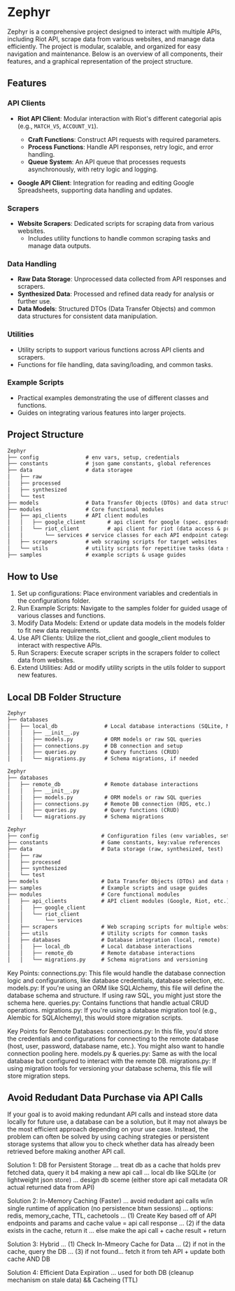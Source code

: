 # Zephyr

Zephyr is a comprehensive project designed to interact with multiple APIs, including Riot API, scrape data from various websites, and manage data efficiently. The project is modular, scalable, and organized for easy navigation and maintenance. Below is an overview of all components, their features, and a graphical representation of the project structure.

## Features

### API Clients
- **Riot API Client**: Modular interaction with Riot's different categorial apis (e.g., `MATCH_V5`, `ACCOUNT_V1`).
  - **Craft Functions**: Construct API requests with required parameters.
  - **Process Functions**: Handle API responses, retry logic, and error handling.
  - **Queue System**: An API queue that processes requests asynchronously, with retry logic and logging.

- **Google API Client**: Integration for reading and editing Google Spreadsheets, supporting data handling and updates.

### Scrapers
- **Website Scrapers**: Dedicated scripts for scraping data from various websites.
  - Includes utility functions to handle common scraping tasks and manage data outputs.

### Data Handling
- **Raw Data Storage**: Unprocessed data collected from API responses and scrapers.
- **Synthesized Data**: Processed and refined data ready for analysis or further use.
- **Data Models**: Structured DTOs (Data Transfer Objects) and common data structures for consistent data manipulation.

### Utilities
- Utility scripts to support various functions across API clients and scrapers.
- Functions for file handling, data saving/loading, and common tasks.

### Example Scripts
- Practical examples demonstrating the use of different classes and functions.
- Guides on integrating various features into larger projects.

## Project Structure

```markdown
Zephyr
├── config               # env vars, setup, credentials
├── constants            # json game constants, global references
├── data                 # data storagee
│   ├── raw
│   ├── processed
│   ├── synthesized
│   └── test
├── models               # Data Transfer Objects (DTOs) and data structures
├── modules              # Core functional modules
│   ├── api_clients      # API client modules
│   │   ├── google_client       # api client for google (spec. gspreadsheet view/edit)
│   │   └── riot_client         # api client for riot (data access & processing)
│   │       └── services # service classes for each API endpoint category (api call crafting & processing)
│   ├── scrapers         # web scraping scripts for target websites
│   └── utils            # utility scripts for repetitive tasks (data save & load, api utilities)
├── samples              # example scripts & usage guides
```

## How to Use
1. Set up configurations: Place environment variables and credentials in the configurations folder.
2. Run Example Scripts: Navigate to the samples folder for guided usage of various classes and functions.
3. Modify Data Models: Extend or update data models in the models folder to fit new data requirements.
4. Use API Clients: Utilize the riot_client and google_client modules to interact with respective APIs.
5. Run Scrapers: Execute scraper scripts in the scrapers folder to collect data from websites.
6. Extend Utilities: Add or modify utility scripts in the utils folder to support new features.

## Local DB Folder Structure
```markdown
Zephyr
├── databases
│   ├── local_db               # Local database interactions (SQLite, MySQL, etc.)
│   │   ├── __init__.py
│   │   ├── models.py          # ORM models or raw SQL queries
│   │   ├── connections.py     # DB connection and setup
│   │   ├── queries.py         # Query functions (CRUD)
│   │   └── migrations.py      # Schema migrations, if needed

Zephyr
├── databases
│   ├── remote_db              # Remote database interactions
│   │   ├── __init__.py
│   │   ├── models.py          # ORM models or raw SQL queries
│   │   ├── connections.py     # Remote DB connection (RDS, etc.)
│   │   ├── queries.py         # Query functions (CRUD)
│   │   └── migrations.py      # Schema migrations

Zephyr
├── config                    # Configuration files (env variables, setup, credentials)
├── constants                 # Game constants, key:value references
├── data                      # Data storage (raw, synthesized, test)
│   ├── raw
│   ├── processed
│   ├── synthesized
│   └── test
├── models                    # Data Transfer Objects (DTOs) and data structures
├── samples                   # Example scripts and usage guides
├── modules                   # Core functional modules
│   ├── api_clients           # API client modules (Google, Riot, etc.)
│   │   ├── google_client
│   │   └── riot_client
│   │       └── services
│   ├── scrapers              # Web scraping scripts for multiple websites
│   ├── utils                 # Utility scripts for common tasks
│   ├── databases             # Database integration (local, remote)
│   │   ├── local_db          # Local database interactions
│   │   ├── remote_db         # Remote database interactions
│   │   └── migrations.py     # Schema migrations and versioning
```

Key Points:
connections.py: This file would handle the database connection logic and configurations, like database credentials, database selection, etc.
models.py: If you're using an ORM like SQLAlchemy, this file will define the database schema and structure. If using raw SQL, you might just store the schema here.
queries.py: Contains functions that handle actual CRUD operations.
migrations.py: If you're using a database migration tool (e.g., Alembic for SQLAlchemy), this would store migration scripts.

Key Points for Remote Databases:
connections.py: In this file, you'd store the credentials and configurations for connecting to the remote database (host, user, password, database name, etc.). You might also want to handle connection pooling here.
models.py & queries.py: Same as with the local database but configured to interact with the remote DB.
migrations.py: If using migration tools for versioning your database schema, this file will store migration steps.

## Avoid Redudant Data Purchase via API Calls
If your goal is to avoid making redundant API calls and instead store data locally for future use, a database can be a solution, but it may not always be the most efficient approach depending on your use case. Instead, the problem can often be solved by using caching strategies or persistent storage systems that allow you to check whether data has already been retrieved before making another API call.

Solution 1: DB for Persistent Storage
... treat db as a cache that holds prev fetched data, query it b4 making a new api call
... local db like SQLite (or lightweight json store) 
... design db sceme (either store api call metadata OR actual returned data from API)

Solution 2: In-Memory Caching (Faster) 
... avoid redudant api calls w/in single runtime of application (no persistence btwn sessions)
... options: redis, memory_cache, TTL, cachetools
... (1) Create Key based off of API endpoints and params and cache value = api call response
... (2) if the data exists in the cache, return it ... else make the api call + cache result + return

Solution 3: Hybrid
... (1) Check In-Mmeory Cache for Data
... (2) if not in the cache, query the DB
... (3) if not found... fetch it from teh API + update both cache AND DB

Solution 4: Efficient Data Expiration
... used for both DB (cleanup mechanism on stale data) && Cacheing (TTL)

